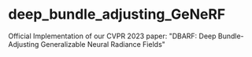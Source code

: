# deep_bundle_adjusting_GeNeRF
Official Implementation of our CVPR 2023 paper: "DBARF: Deep Bundle-Adjusting Generalizable Neural Radiance Fields"
